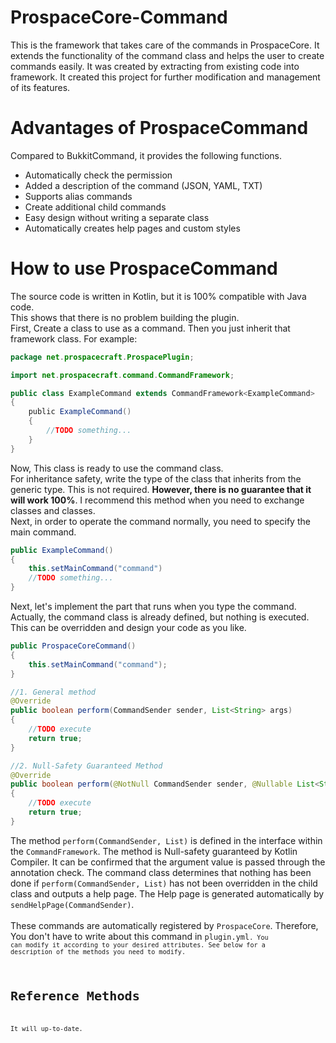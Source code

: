 # ProspaceCore-Command
This is the framework that takes care of the commands in ProspaceCore. It extends the functionality of the command class and helps the user to create commands easily. It was created by extracting from existing code into framework. It created this project for further modification and management of its features.
# Advantages of ProspaceCommand
Compared to BukkitCommand, it provides the following functions.
* Automatically check the permission
* Added a description of the command (JSON, YAML, TXT)
* Supports alias commands
* Create additional child commands
* Easy design without writing a separate class
* Automatically creates help pages and custom styles
# How to use ProspaceCommand
The source code is written in Kotlin, but it is 100% compatible with Java code. <br>
This shows that there is no problem building the plugin.<br>
First, Create a class to use as a command. Then you just inherit that framework class. For example:
```java
package net.prospacecraft.ProspacePlugin;

import net.prospacecraft.command.CommandFramework;

public class ExampleCommand extends CommandFramework<ExampleCommand>
{
    public ExampleCommand()
    {
        //TODO something...
    }
}
```
Now, This class is ready to use the command class.<br>
For inheritance safety, write the type of the class that inherits from the generic type. This is not required. <b>However, there is no guarantee that it will work 100%</b>. I recommend this method when you need to exchange classes and classes.<br>
Next, in order to operate the command normally, you need to specify the main command.
```java
public ExampleCommand()
{
    this.setMainCommand("command")
    //TODO something...
}
```
Next, let's implement the part that runs when you type the command. Actually, the command class is already defined, but nothing is executed. This can be overridden and design your code as you like.
```java
public ProspaceCoreCommand()
{
    this.setMainCommand("command");
}

//1. General method
@Override
public boolean perform(CommandSender sender, List<String> args)
{
    //TODO execute
    return true;
}

//2. Null-Safety Guaranteed Method
@Override
public boolean perform(@NotNull CommandSender sender, @Nullable List<String> args)
{
    //TODO execute
    return true;
}

```
The method <code>perform(CommandSender, List<String>)</code> is defined in the interface within the <code>CommandFramework</code>.
The method is Null-safety guaranteed by Kotlin Compiler. It can be confirmed that the argument value is passed through the annotation check. The command class determines that nothing has been done if <code>perform(CommandSender, List<String>)</code> has not been overridden in the child class and outputs a help page. The Help page is generated automatically by <code>sendHelpPage(CommandSender)</code>.<br><br>
 These commands are automatically registered by <code>ProspaceCore</code>. Therefore, You don't have to write about this command in <code>plugin.yml<code>.
 You can modify it according to your desired attributes. See below for a description of the methods you need to modify.
 # Reference Methods
It will up-to-date.
